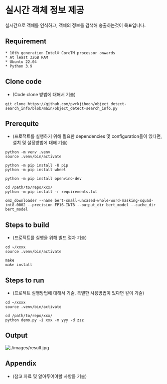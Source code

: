 # 실시간 객체 정보 제공

실시간으로 객체를 인식하고, 객체의 정보를 검색해 송출하는것이 목표입니다.

## Requirement


```
* 10th generation Intel® CoreTM processor onwards
* At least 32GB RAM
* Ubuntu 22.04
* Python 3.9
```

## Clone code

* (Code clone 방법에 대해서 기술)

```shell
git clone https://github.com/pvrkjihoon/object_detect-search_info/blob/main/object_detect-search_info.py
```

## Prerequite

* (프로잭트를 실행하기 위해 필요한 dependencies 및 configuration들이 있다면, 설치 및 설정방법에 대해 기술)

```shell
python -m venv .venv
source .venv/bin/activate

python -m pip install -U pip
python -m pip install wheel

python -m pip install openvino-dev

cd /path/to/repo/xxx/
python -m pip install -r requirements.txt

omz_downloader --name bert-small-uncased-whole-word-masking-squad-int8-0002 --precision FP16-INT8 --output_dir bert_model --cache_dir bert_model
```

## Steps to build

* (프로젝트를 실행을 위해 빌드 절차 기술)

```shell
cd ~/xxxx
source .venv/bin/activate

make
make install
```

## Steps to run

* (프로젝트 실행방법에 대해서 기술, 특별한 사용방법이 있다면 같이 기술)

```shell
cd ~/xxxx
source .venv/bin/activate

cd /path/to/repo/xxx/
python demo.py -i xxx -m yyy -d zzz
```

## Output

![./images/result.jpg](./images/result.jpg)

## Appendix

* (참고 자료 및 알아두어야할 사항들 기술)
